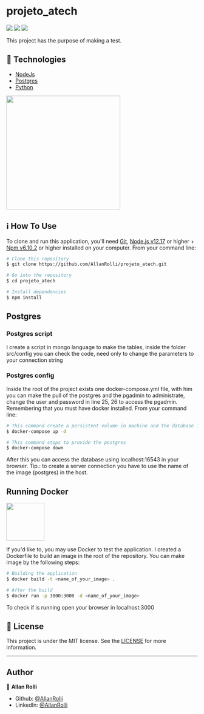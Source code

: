 # projeto_atech

<img src="https://img.shields.io/github/languages/code-size/AllanRolli/projeto_atech?style=plastic"/> <img src="https://img.shields.io/github/license/AllanRolli/projeto_atech?style=plastic"/> <img src="https://img.shields.io/github/license/AllanRolli/projeto_atech">

This project has the purpose of making a test.

## :rocket: Technologies

- [NodeJs](https://nodejs.org/en/)
- [Postgres](https://www.postgresql.org/)
- [Python](https://www.python.org/)

<img src="https://www.opus-software.com.br/wp-content/uploads/2018/09/nodejs.jpg" width="300" height="300">

## :information_source: How To Use

To clone and run this application, you'll need [Git](https://git-scm.com), [Node.js v12.17](https://nodejs.org/en/) or higher + [Npm v6.10.2](https://www.npmjs.com/get-npm) or higher installed on your computer. From your command line:

```bash
# Clone this repository
$ git clone https://github.com/AllanRolli/projeto_atech.git

# Go into the repository
$ cd projeto_atech

# Install dependencies
$ npm install
```

## Postgres

### Postgres script

I create a script in mongo language to make the tables, inside the folder src/config you can check the code, need only to change the parameters to your connection string

### Postgres config

Inside the root of the project exists one docker-compose.yml file, with him you can make the pull of the postgres and the pgadmin to administrate, change the user and password in line 25, 26 to access the pgadmin.
Remembering that you must have docker installed. From your command line:


```bash
# This command create a persistent volume in machine and the database instead
$ docker-compose up -d

# This command stops to provide the postgres
$ docker-compose down
```
After this you can access the database using localhost:16543 in your browser.
Tip.: to create a server connection you have to use the name of the image (postgres) in the host.

## Running Docker

<img src="https://www.mundodocker.com.br/wp-content/uploads/2015/06/docker_facebook_share.png" width="100" height="100">

If you'd like to, you may use Docker to test the application. I created a Dockerfile to build an image in the root of the repository.
You can make image by the following steps:

```bash
# Building the application
$ docker build -t <name_of_your_image> .

# After the build
$ docker run -p 3000:3000 -d <name_of_your_image>
```
To check if is running open your browser in localhost:3000

## :memo: License

This project is under the MIT license. See the [LICENSE](https://github.com/AllanRolli/projeto_atech/blob/master/LICENSE) for more information.

---

## Author

👤 **Allan Rolli**

- Github: [@AllanRolli](https://github.com/AllanRolli)
- LinkedIn: [@AllanRolli](https://www.linkedin.com/in/allan-rolli-a66198106/)
